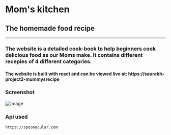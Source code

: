 # Mom's kitchen
## The homemade food recipe

<hr />

### The website is a detailed cook-book to help beginners cook delicious food as our Moms make. It contains different recepies of 4 different categories.
#### The website is built with react and can be viewed live at: https://saurabh-project2-mummysrecipe

### Screenshot
![image](https://github.com/Saurabhparshar/mummysrecipe/blob/main/public/media/newkitchen.jpg)

### Api used
  ``` https://spoonacular.com ```
